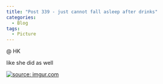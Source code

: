 ```yaml
---
title: "Post 339 - just cannot fall asleep after drinks"
categories:
  - Blog
tags:
  - Picture
---
```


@ HK

like she did as well

<a href="https://imgur.com/y7gJZps"><img src="https://i.imgur.com/y7gJZps.jpg" title="source: imgur.com" /></a>

<script src="https://utteranc.es/client.js"
        repo="serendipityinlife/serendipityinlife.github.io"
        issue-term="pathname"
        theme="github-light"
        crossorigin="anonymous"
        async>
</script>


